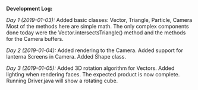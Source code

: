 __Development Log:__

_Day 1 (2019-01-03):_
Added basic classes: Vector, Triangle, Particle, Camera
Most of the methods here are simple math. The only complex components done today were the Vector.intersectsTriangle() method and the methods for the Camera buffers.

_Day 2 (2019-01-04):_
Added rendering to the Camera. Added support for lanterna Screens in Camera.
Added Shape class.

_Day 3 (2019-01-05):_
Added 3D rotation algorithm for Vectors.
Added lighting when rendering faces.
The expected product is now complete. Running Driver.java will show a rotating cube.